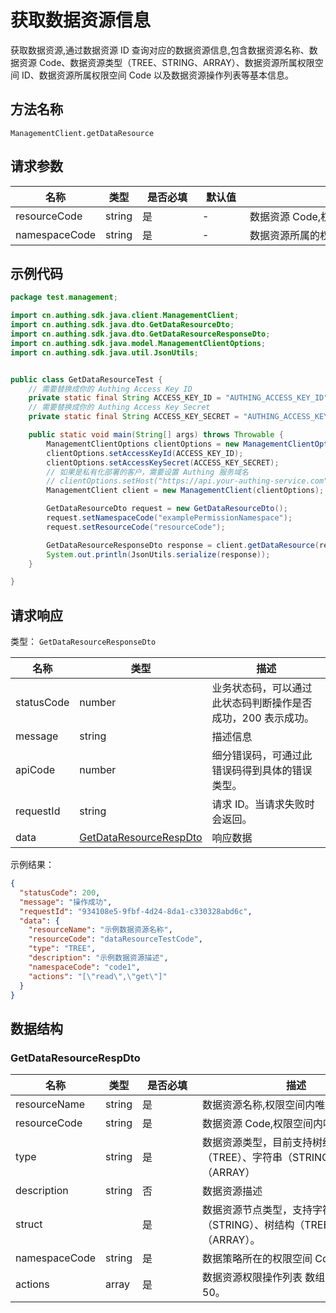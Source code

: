 # 获取数据资源信息

<!--
  警告⚠️：
  不要直接修改该文档，
  https://github.com/Authing/authing-docs-factory
  使用该项目进行生成
-->

<LastUpdated />

获取数据资源,通过数据资源 ID 查询对应的数据资源信息,包含数据资源名称、数据资源 Code、数据资源类型（TREE、STRING、ARRAY）、数据资源所属权限空间 ID、数据资源所属权限空间 Code 以及数据资源操作列表等基本信息。

## 方法名称

`ManagementClient.getDataResource`

## 请求参数

| 名称 | 类型 | <div style="width:80px">是否必填</div> | <div style="width:60px">默认值</div> | <div style="width:300px">描述</div> | <div style="width:200px">示例值</div> |
| ---- | ---- | ---- | ---- | ---- | ---- |
 | resourceCode | string  | 是 | - | 数据资源 Code,权限空间内唯一  | `dataResourceTestCode` |
 | namespaceCode | string  | 是 | - | 数据资源所属的权限空间 Code  | `examplePermissionNamespace` |




## 示例代码

```java
package test.management;

import cn.authing.sdk.java.client.ManagementClient;
import cn.authing.sdk.java.dto.GetDataResourceDto;
import cn.authing.sdk.java.dto.GetDataResourceResponseDto;
import cn.authing.sdk.java.model.ManagementClientOptions;
import cn.authing.sdk.java.util.JsonUtils;


public class GetDataResourceTest {
    // 需要替换成你的 Authing Access Key ID
    private static final String ACCESS_KEY_ID = "AUTHING_ACCESS_KEY_ID";
    // 需要替换成你的 Authing Access Key Secret
    private static final String ACCESS_KEY_SECRET = "AUTHING_ACCESS_KEY_SECRET";

    public static void main(String[] args) throws Throwable {
        ManagementClientOptions clientOptions = new ManagementClientOptions();
        clientOptions.setAccessKeyId(ACCESS_KEY_ID);
        clientOptions.setAccessKeySecret(ACCESS_KEY_SECRET);
        // 如果是私有化部署的客户，需要设置 Authing 服务域名
        // clientOptions.setHost("https://api.your-authing-service.com");
        ManagementClient client = new ManagementClient(clientOptions);

        GetDataResourceDto request = new GetDataResourceDto();
        request.setNamespaceCode("examplePermissionNamespace");
        request.setResourceCode("resourceCode");

        GetDataResourceResponseDto response = client.getDataResource(request);
        System.out.println(JsonUtils.serialize(response));
    }

}
```




## 请求响应

类型： `GetDataResourceResponseDto`

| 名称 | 类型 | 描述 |
| ---- | ---- | ---- |
| statusCode | number | 业务状态码，可以通过此状态码判断操作是否成功，200 表示成功。 |
| message | string | 描述信息 |
| apiCode | number | 细分错误码，可通过此错误码得到具体的错误类型。 |
| requestId | string | 请求 ID。当请求失败时会返回。 |
| data | <a href="#GetDataResourceRespDto">GetDataResourceRespDto</a> | 响应数据 |



示例结果：

```json
{
  "statusCode": 200,
  "message": "操作成功",
  "requestId": "934108e5-9fbf-4d24-8da1-c330328abd6c",
  "data": {
    "resourceName": "示例数据资源名称",
    "resourceCode": "dataResourceTestCode",
    "type": "TREE",
    "description": "示例数据资源描述",
    "namespaceCode": "code1",
    "actions": "[\"read\",\"get\"]"
  }
}
```

## 数据结构


### <a id="GetDataResourceRespDto"></a> GetDataResourceRespDto

| 名称 | 类型 | <div style="width:80px">是否必填</div> | <div style="width:300px">描述</div> | <div style="width:200px">示例值</div> |
| ---- |  ---- | ---- | ---- | ---- |
| resourceName | string | 是 | 数据资源名称,权限空间内唯一   |  `示例数据资源名称` |
| resourceCode | string | 是 | 数据资源 Code,权限空间内唯一   |  `dataResourceTestCode` |
| type | string | 是 | 数据资源类型，目前支持树结构（TREE）、字符串（STRING）、数组（ARRAY）   | TREE |
| description | string | 否 | 数据资源描述   |  `示例数据资源描述` |
| struct |  | 是 | 数据资源节点类型，支持字符串（STRING）、树结构（TREE）和数组结构（ARRAY）。   |  |
| namespaceCode | string | 是 | 数据策略所在的权限空间 Code   |  `code1` |
| actions | array | 是 | 数据资源权限操作列表 数组长度限制：50。  |  `["read","get"]` |


